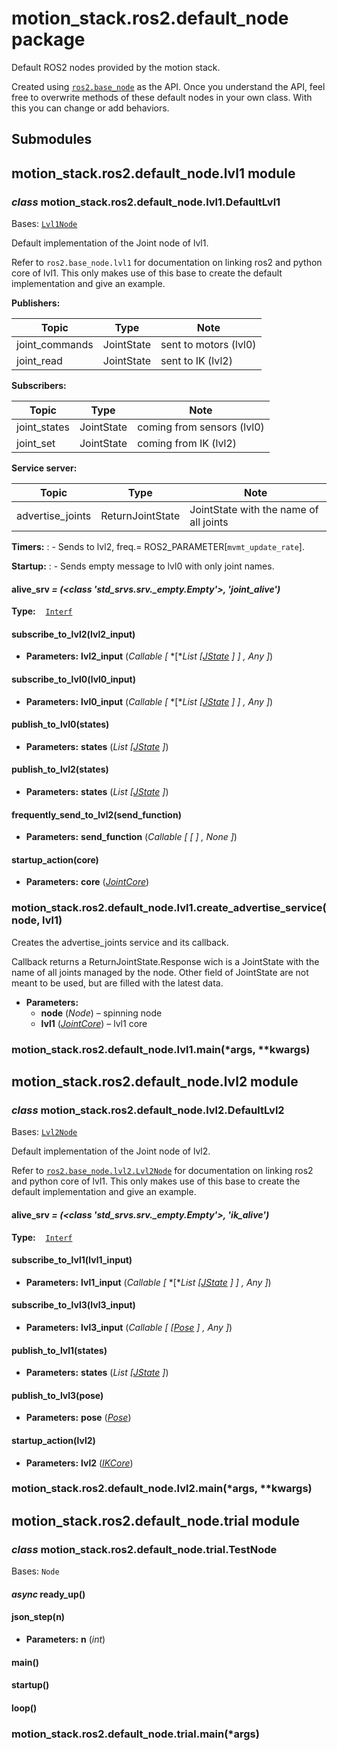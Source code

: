 # motion_stack.ros2.default_node package

Default ROS2 nodes provided by the motion stack.

Created using [`ros2.base_node`](motion_stack.ros2.base_node.md#module-motion_stack.ros2.base_node) as the API.
Once you understand the API, feel free to overwrite methods of these default nodes in your own class. With this you can change or add behaviors.

## Submodules

## motion_stack.ros2.default_node.lvl1 module

### *class* motion_stack.ros2.default_node.lvl1.DefaultLvl1

Bases: [`Lvl1Node`](motion_stack.ros2.base_node.md#motion_stack.ros2.base_node.lvl1.Lvl1Node)

Default implementation of the Joint node of lvl1.

Refer to `ros2.base_node.lvl1` for documentation on linking ros2 and python core of lvl1. This only makes use of this base to create the default implementation and give an example.

**Publishers:**

| Topic          | Type       | Note                  |
|----------------|------------|-----------------------|
| joint_commands | JointState | sent to motors (lvl0) |
| joint_read     | JointState | sent to IK (lvl2)     |

**Subscribers:**

| Topic        | Type       | Note                       |
|--------------|------------|----------------------------|
| joint_states | JointState | coming from sensors (lvl0) |
| joint_set    | JointState | coming from IK (lvl2)      |

**Service server:**

| Topic            | Type             | Note                                   |
|------------------|------------------|----------------------------------------|
| advertise_joints | ReturnJointState | JointState with the name of all joints |

**Timers:**
: - Sends to lvl2, freq.= ROS2_PARAMETER[`mvmt_update_rate`].

**Startup:**
: - Sends empty message to lvl0 with only joint names.

#### alive_srv *= (<class 'std_srvs.srv._empty.Empty'>, 'joint_alive')*

**Type:**    [`Interf`](motion_stack.ros2.md#motion_stack.ros2.communication.Interf)

#### subscribe_to_lvl2(lvl2_input)

* **Parameters:**
  **lvl2_input** (*Callable* *[* *[**List* *[*[*JState*](motion_stack.core.utils.md#motion_stack.core.utils.joint_state.JState) *]* *]* *,* *Any* *]*)

#### subscribe_to_lvl0(lvl0_input)

* **Parameters:**
  **lvl0_input** (*Callable* *[* *[**List* *[*[*JState*](motion_stack.core.utils.md#motion_stack.core.utils.joint_state.JState) *]* *]* *,* *Any* *]*)

#### publish_to_lvl0(states)

* **Parameters:**
  **states** (*List* *[*[*JState*](motion_stack.core.utils.md#motion_stack.core.utils.joint_state.JState) *]*)

#### publish_to_lvl2(states)

* **Parameters:**
  **states** (*List* *[*[*JState*](motion_stack.core.utils.md#motion_stack.core.utils.joint_state.JState) *]*)

#### frequently_send_to_lvl2(send_function)

* **Parameters:**
  **send_function** (*Callable* *[* *[* *]* *,* *None* *]*)

#### startup_action(core)

* **Parameters:**
  **core** ([*JointCore*](motion_stack.core.md#motion_stack.core.lvl1_joint.JointCore))

### motion_stack.ros2.default_node.lvl1.create_advertise_service(node, lvl1)

Creates the advertise_joints service and its callback.

Callback returns a ReturnJointState.Response wich is a JointState with the name of all joints managed by the node. Other field of JointState are not meant to be used, but are filled with the latest data.

* **Parameters:**
  * **node** (*Node*) – spinning node
  * **lvl1** ([*JointCore*](motion_stack.core.md#motion_stack.core.lvl1_joint.JointCore)) – lvl1 core

### motion_stack.ros2.default_node.lvl1.main(\*args, \*\*kwargs)

## motion_stack.ros2.default_node.lvl2 module

### *class* motion_stack.ros2.default_node.lvl2.DefaultLvl2

Bases: [`Lvl2Node`](motion_stack.ros2.base_node.md#motion_stack.ros2.base_node.lvl2.Lvl2Node)

Default implementation of the Joint node of lvl2.

Refer to [`ros2.base_node.lvl2.Lvl2Node`](motion_stack.ros2.base_node.md#motion_stack.ros2.base_node.lvl2.Lvl2Node) for documentation on linking ros2 and python core of lvl1. This only makes use of this base to create the default implementation and give an example.

#### alive_srv *= (<class 'std_srvs.srv._empty.Empty'>, 'ik_alive')*

**Type:**    [`Interf`](motion_stack.ros2.md#motion_stack.ros2.communication.Interf)

#### subscribe_to_lvl1(lvl1_input)

* **Parameters:**
  **lvl1_input** (*Callable* *[* *[**List* *[*[*JState*](motion_stack.core.utils.md#motion_stack.core.utils.joint_state.JState) *]* *]* *,* *Any* *]*)

#### subscribe_to_lvl3(lvl3_input)

* **Parameters:**
  **lvl3_input** (*Callable* *[* *[*[*Pose*](motion_stack.core.utils.md#motion_stack.core.utils.pose.Pose) *]* *,* *Any* *]*)

#### publish_to_lvl1(states)

* **Parameters:**
  **states** (*List* *[*[*JState*](motion_stack.core.utils.md#motion_stack.core.utils.joint_state.JState) *]*)

#### publish_to_lvl3(pose)

* **Parameters:**
  **pose** ([*Pose*](motion_stack.core.utils.md#motion_stack.core.utils.pose.Pose))

#### startup_action(lvl2)

* **Parameters:**
  **lvl2** ([*IKCore*](motion_stack.core.md#motion_stack.core.lvl2_ik.IKCore))

### motion_stack.ros2.default_node.lvl2.main(\*args, \*\*kwargs)

## motion_stack.ros2.default_node.trial module

### *class* motion_stack.ros2.default_node.trial.TestNode

Bases: `Node`

#### *async* ready_up()

#### json_step(n)

* **Parameters:**
  **n** (*int*)

#### main()

#### startup()

#### loop()

### motion_stack.ros2.default_node.trial.main(\*args)
